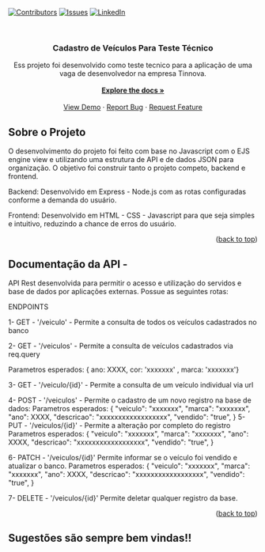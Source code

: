 [![Contributors][contributors-shield]][contributors-url]
[![Issues][issues-shield]][issues-url]
[![LinkedIn][linkedin-shield]][linkedin-url]


<br />
<div align="center">
 

<h3 align="center">Cadastro de Veículos Para Teste Técnico</h3>

  <p align="center">
    Ess projeto foi desenvolvido como teste tecnico para a aplicação de uma vaga de desenvolvedor na empresa Tinnova.
    <br />
    <br />
    <a href="https://github.com/mmar11/testetinnova"><strong>Explore the docs »</strong></a>
    <br />
    <br />
    <a href="https://github.com/mmar11/testetinnova">View Demo</a>
    ·
    <a href="https://github.com/mmar11/testetinnova">Report Bug</a>
    ·
    <a href="https://github.com/mmar11/testetinnova">Request Feature</a>
  </p>
</div>





<!-- SOBRE O PROJETO -->
## Sobre o Projeto

O desenvolvimento do projeto foi feito com base no Javascript com o EJS engine view e utilizando uma estrutura de API e de dados JSON para organização.
O objetivo foi construir tanto o projeto competo, backend e frontend.<br />

Backend: Desenvolvido em Express - Node.js com as rotas configuradas conforme a demanda do usuário.

Frontend: Desenvolvido em HTML - CSS - Javascript para que seja simples e intuitivo, reduzindo a chance de erros do usuário.

<p align="right">(<a href="#readme-top">back to top</a>)</p>


<!-- GETTING STARTED -->
## Documentação da API - 

API Rest desenvolvida para permitir o acesso e utilização do servidos e base de dados por aplicações externas. Possue as seguintes rotas:


ENDPOINTS

1- GET - '/veiculo' - Permite a consulta de todos os veículos cadastrados no banco

2- GET - '/veiculos' - Permite a consulta de veículos cadastrados via req.query
  
  Parametros esperados: { ano: XXXX, cor: 'xxxxxxx' , marca: 'xxxxxxx'}
  
3- GET - '/veiculo/{id}' - Permite a consulta de um veículo individual via url

4- POST - '/veiculos' - Permite o cadastro de um novo registro na base de dados:
Parametros esperados:   {
    "veiculo": "xxxxxxx",
    "marca": "xxxxxxx",
    "ano": XXXX,
    "descricao": "xxxxxxxxxxxxxxxxxx",
    "vendido": "true",
   }
5- PUT - '/veiculos/{id}' - Permite a alteração por completo do registro 
Parametros esperados:   {
    "veiculo": "xxxxxxx",
    "marca": "xxxxxxx",
    "ano": XXXX,
    "descricao": "xxxxxxxxxxxxxxxxxx",
    "vendido": "true",
   }
  
  6- PATCH - '/veiculos/{id}' Permite informar se o veículo foi vendido e atualizar o banco.
Parametros esperados:   {
    "veiculo": "xxxxxxx",
    "marca": "xxxxxxx",
    "ano": XXXX,
    "descricao": "xxxxxxxxxxxxxxxxxx",
    "vendido": "true",
   }
   

  7- DELETE - '/veiculos/{id}' Permite deletar qualquer registro da base.


<p align="right">(<a href="#readme-top">back to top</a>)</p>



## Sugestões são sempre bem vindas!!





<!-- MARKDOWN LINKS & IMAGES -->
<!-- https://www.markdownguide.org/basic-syntax/#reference-style-links -->
[contributors-shield]: https://img.shields.io/github/contributors/github_username/repo_name.svg?style=for-the-badge
[contributors-url]: https://www.linkedin.com/in/marcelo-mariano-dev/
[forks-shield]: https://img.shields.io/github/forks/github_username/repo_name.svg?style=for-the-badge
[forks-url]: https://github.com/github_username/repo_name/network/members
[stars-shield]: https://img.shields.io/github/stars/github_username/repo_name.svg?style=for-the-badge
[stars-url]: https://github.com/github_username/repo_name/stargazers
[issues-shield]: https://img.shields.io/github/issues/github_username/repo_name.svg?style=for-the-badge
[issues-url]: https://github.com/mmar11/cadastro_simbiose/issues
[license-shield]: https://img.shields.io/github/license/github_username/repo_name.svg?style=for-the-badge
[license-url]: https://github.com/github_username/repo_name/blob/master/LICENSE.txt
[linkedin-shield]: https://img.shields.io/badge/-LinkedIn-black.svg?style=for-the-badge&logo=linkedin&colorB=555
[linkedin-url]: https://www.linkedin.com/in/marcelo-mariano-dev/
[product-screenshot]: images/screenshot.png
[Next.js]: https://img.shields.io/badge/next.js-000000?style=for-the-badge&logo=nextdotjs&logoColor=white
[Next-url]: https://nextjs.org/
[React.js]: https://img.shields.io/badge/React-20232A?style=for-the-badge&logo=react&logoColor=61DAFB
[React-url]: https://reactjs.org/
[Vue.js]: https://img.shields.io/badge/Vue.js-35495E?style=for-the-badge&logo=vuedotjs&logoColor=4FC08D
[Vue-url]: https://vuejs.org/
[Angular.io]: https://img.shields.io/badge/Angular-DD0031?style=for-the-badge&logo=angular&logoColor=white
[Angular-url]: https://angular.io/
[Svelte.dev]: https://img.shields.io/badge/Svelte-4A4A55?style=for-the-badge&logo=svelte&logoColor=FF3E00
[Svelte-url]: https://svelte.dev/
[Laravel.com]: https://img.shields.io/badge/Laravel-FF2D20?style=for-the-badge&logo=laravel&logoColor=white
[Laravel-url]: https://laravel.com
[Bootstrap.com]: https://img.shields.io/badge/Bootstrap-563D7C?style=for-the-badge&logo=bootstrap&logoColor=white
[Bootstrap-url]: https://getbootstrap.com
[JQuery.com]: https://img.shields.io/badge/jQuery-0769AD?style=for-the-badge&logo=jquery&logoColor=white
[JQuery-url]: https://jquery.com 
